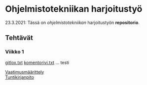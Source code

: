 <h1>Ohjelmistotekniikan harjoitustyö</h1>

23.3.2021: Tässä on *ohjelmistotekniikan* harjoitustyön **repositorio**.


<h2>Tehtävät</h2>
<h3>Viikko 1</h3>

[gitlox.txt](https://github.com/mcdongo/ot-harjoitustyo/blob/master/laskarit/viikko1/gitlog.txt)
[komentorivi.txt](https://github.com/mcdongo/ot-harjoitustyo/blob/master/laskarit/viikko1/komentorivi.txt)
...
testi

[Vaatimusmäärittely](https://github.com/mcdongo/ot-harjoitustyo/blob/master/dokumentaatio/vaatimusmaarittely.md)
<br>
[Tuntikirjanpito](https://github.com/mcdongo/ot-harjoitustyo/blob/master/dokumentaatio/tuntikirjanpito.md)

